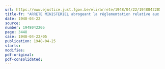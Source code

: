```yaml
---
url: https://www.ejustice.just.fgov.be/eli/arrete/1948/04/22/1948042205/justel
title-fr: "ARRETE MINISTERIEL abrogeant la réglementation relative aux livraisons obligatoires de produits laitiers"
date: 1948-04-22
source:
number: 1948042205
page: 3448
case: 1948-04-22/05
publication: 1948-04-25
starts:
modifies:
pdf-original:
pdf-consolidated:
---
```


